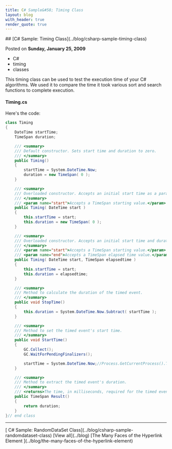 ```yaml
---
title: C# Sample&#58; Timing Class
layout: blog
with_header: true
render_quote: true
---
```


<div class="post-title" markdown="1">
## [C# Sample: Timing Class](../blog/csharp-sample-timing-class)

Posted on **Sunday, January 25, 2009**
</div>

<ul class="post-tags-list">
<li><span class="badge badge-success p-2">C#</span></li>
<li><span class="badge badge-success p-2">timing</span></li>
<li><span class="badge badge-success p-2">classes</span></li>
</ul>

This timing class can be used to test the execution time of your C# algorithms. We used it to compare the time it took various sort and search functions to complete execution.

#### Timing.cs

Here's the code:

```csharp
class Timing
{
	DateTime startTime;
	TimeSpan duration;

	/// <summary>
	/// Default constructor. Sets start time and duration to zero.
	/// </summary>
	public Timing()
	{
		startTime = System.DateTime.Now;
		duration = new TimeSpan( 0 );
	}

	/// <summary>
	/// Overloaded constructor. Accepts an initial start time as a parameter. Sets duration to zero.
	/// </summary>
	/// <param name="start">Accepts a TimeSpan starting value.</param>
	public Timing( DateTime start )
	{
		this.startTime = start;
		this.duration = new TimeSpan( 0 );
	}

	/// <summary>
	/// Overloaded constructor. Accepts an initial start time and duration as parameters.
	/// </summary>
	/// <param name="start">Accepts a TimeSpan starting value.</param>
	/// <param name="end">Accepts a TimeSpan elapsed time value.</param>
	public Timing( DateTime start, TimeSpan elapsedtime )
	{
		this.startTime = start;
		this.duration = elapsedtime;
	}

	/// <summary>
	/// Method to calculate the duration of the timed event.
	/// </summary>
	public void StopTime()
	{
		this.duration = System.DateTime.Now.Subtract( startTime );
	}

	/// <summary>
	/// Method to set the timed event's start time.
	/// </summary>
	public void StartTime()
	{
		GC.Collect();
		GC.WaitForPendingFinalizers();

		startTime = System.DateTime.Now;//Process.GetCurrentProcess().Threads[0].UserProcessorTime;
	}

	/// <summary>
	/// Method to extract the timed event's duration.
	/// </summary>
	/// <returns>The time, in milliseconds, required for the timed event to execute.</returns>
	public TimeSpan Result()
	{
		return duration;
	}
}// end class
```

---

<div class="blog-pager" markdown="1">
[<i class="fas fa-chevron-left"></i> C# Sample: RandomDataSet Class](../blog/csharp-sample-randomdataset-class)
[View all](../blog)
[The Many Faces of the Hyperlink Element <i class="fas fa-chevron-right"></i>](../blog/the-many-faces-of-the-hyperlink-element)
</div>

